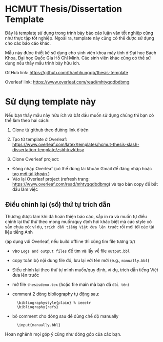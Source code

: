 # HCMUT Thesis/Dissertation Template

Đây là template sử dụng trong trình bày báo cáo luận văn tốt nghiệp cũng như thực tập tốt nghiệp. Ngoài ra, template này cũng có thể được sử dụng cho các báo cáo khác.

Mẫu này được thiết kế sử dụng cho sinh viên khoa máy tính ở Đại học Bách Khoa, Đại học Quốc Gia Hồ Chí Minh. Các sinh viên khác cũng có thể sử dụng nếu thấy mẫu trình bày hữu ích.

GitHub link: https://github.com/thanhhungqb/thesis-template

Overleaf link: https://www.overleaf.com/read/mhtyqqdbdbmg

# Sử dụng template này
Nếu bạn thấy mẫu này hữu ích và bắt đầu muốn sử dụng chúng thì bạn có thể làm theo hai cách:

1) Clone từ github theo đường link ở trên

2) Tạo từ template ở Overleaf: https://www.overleaf.com/latex/templates/hcmut-thesis-slash-dissertation-template/zsbhtnzktbsy

3) Clone Overleaf project:
- Đăng nhập Overleaf (có thể dùng tài khoản Gmail để đăng nhập hoặc [tạo mới tài khoản ](https://www.overleaf.com?r=2f24873e&rm=d&rs=b))
- Vào lại Overleaf project (refresh trang: https://www.overleaf.com/read/mhtyqqdbdbmg) và tạo bản copy để bắt đầu làm việc

## Điều chỉnh lại (số) thứ tự trích dẫn

Thường được làm khi đã hoàn thiện báo cáo, sắp in ra và muốn tự điều chỉnh lại thứ thứ theo mong muốn/quy định hơi khác biệt mà các style có sẵn chưa có:
 ví dụ, `trích dẫn tiếng Việt đưa lên trước` rồi mới tới các tài liệu tiếng Anh

(áp dụng với Overleaf, nếu build offline thì cũng tìm file tương tự)

- vào `Logs and output files` để tìm và lấy về file `output.bbl`
- copy toàn bộ nội dung file đó, lưu lại với tên mới (e.g., `manually.bbl`)
- Điều chỉnh lại theo thứ tự mình muốn/quy định, ví dụ, trích dẫn tiếng Việt đưa lên trước
- mở file `thesisdemo.tex` (hoặc file main mà bạn đã `đổi tên`)
- comment 2 dòng bibliography tự động sau:

    	\bibliographystyle{plain} % ieeetr
    	\bibliography{refs} 
- bỏ comment cho dòng sau để dùng chế độ manually
        
        \input{manually.bbl}


Hoan nghênh mọi góp ý cũng như đóng góp của các bạn.
